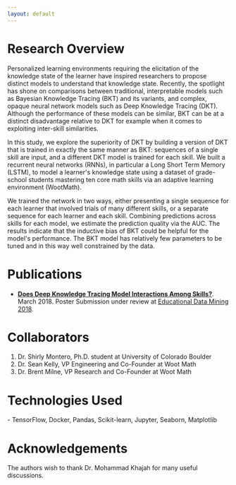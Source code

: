 ```yaml
---
layout: default
---
```


# Research Overview

Personalized learning environments requiring the elicitation of the knowledge state of the learner have inspired researchers to propose distinct models to understand that knowledge state. Recently, the spotlight has shone on comparisons between traditional, interpretable models such as Bayesian Knowledge Tracing (BKT) and its variants, and complex, opaque neural network models such as Deep Knowledge Tracing (DKT). Although the performance of these models can be similar, BKT can be at a distinct disadvantage relative to DKT for example when it comes to exploiting inter-skill similarities.

In this study, we explore the superiority of DKT by building a version of DKT that is trained in exactly the same manner as BKT: sequences of a single skill are input, and a different DKT model is trained for each skill. We built a recurrent neural networks (RNNs), in particular a Long Short Term Memory (LSTM), to model a learner's knowledge state using a dataset of grade-school students mastering ten core math skills via an adaptive learning environment (WootMath).

We trained the network in two ways, either presenting a single sequence for each learner that involved trials of many different skills, or a separate sequence for each learner and each skill. Combining predictions across skills for each model, we estimate the prediction quality via the AUC. The results indicate that the inductive bias of BKT could be helpful for the model's performance. The BKT model has relatively few parameters to be tuned and in this way well constrained by the data.

# Publications
- **[Does Deep Knowledge Tracing Model Interactions Among Skills?](https://github.com/aroraakshit/deep_knowledge_tracing/raw/master/deep-knowledge-tracing.pdf)**. March 2018. Poster Submission under review at [Educational Data Mining 2018](http://educationaldatamining.org/EDM2018/).

# Collaborators
1. Dr. Shirly Montero, Ph.D. student at University of Colorado Boulder [<i class="fab fa-linkedin-in"></i>](https://www.linkedin.com/in/shirly-berends-montero-8aba639/)
2. Dr. Sean Kelly, VP Engineering and Co-Founder at Woot Math [<i class="fab fa-linkedin-in"></i>](https://www.linkedin.com/in/sean-kelly-2406baa/)
3. Dr. Brent Milne, VP Research and Co-Founder at Woot Math [<i class="fab fa-linkedin-in"></i>](https://www.linkedin.com/in/rbmilne/)

# Technologies Used
<i class="fab fa-python"></i> - TensorFlow, Docker, Pandas, Scikit-learn, Jupyter, Seaborn, Matplotlib

# Acknowledgements
The authors wish to thank Dr. Mohammad Khajah [<i class="fab fa-github-alt"></i>](https://github.com/mmkhajah) for many useful discussions.